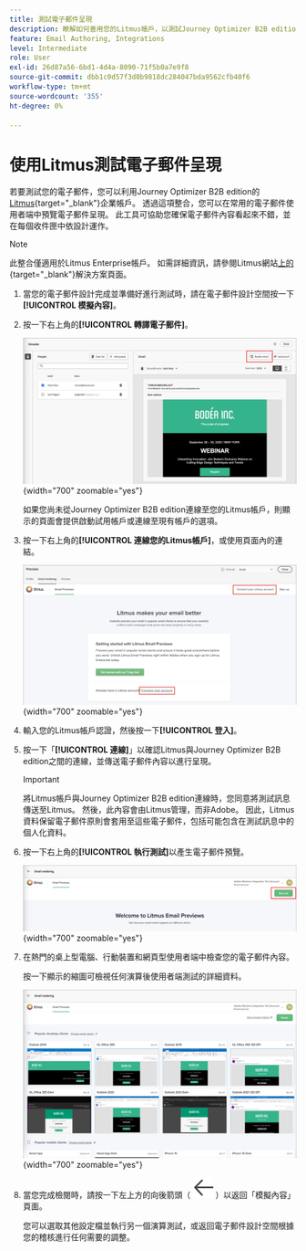 ```yaml
---
title: 測試電子郵件呈現
description: 瞭解如何善用您的Litmus帳戶，以測試Journey Optimizer B2B edition中電子郵件的轉譯。
feature: Email Authoring, Integrations
level: Intermediate
role: User
exl-id: 26d87a56-6bd1-4d4a-8090-71f5b0a7e9f8
source-git-commit: dbb1c0d57f3d0b9818dc284047bda9562cfb40f6
workflow-type: tm+mt
source-wordcount: '355'
ht-degree: 0%

---
```


# 使用Litmus測試電子郵件呈現

若要測試您的電子郵件，您可以利用Journey Optimizer B2B edition的[Litmus](https://www.litmus.com/email-testing){target="_blank"}企業帳戶。 透過這項整合，您可以在常用的電子郵件使用者端中預覽電子郵件呈現。 此工具可協助您確保電子郵件內容看起來不錯，並在每個收件匣中依設計運作。

>[!NOTE]
>
>此整合僅適用於Litmus Enterprise帳戶。 如需詳細資訊，請參閱Litmus網站[上的](https://www.litmus.com/solutions/esp/adobe-journey-optimizer){target="_blank"}解決方案頁面。

1. 當您的電子郵件設計完成並準備好進行測試時，請在電子郵件設計空間按一下&#x200B;**[!UICONTROL 模擬內容]**。

1. 按一下右上角的&#x200B;**[!UICONTROL 轉譯電子郵件]**。

   ![轉譯電子郵件按鈕](./assets/email-simulate-render-button.png){width="700" zoomable="yes"}

   如果您尚未從Journey Optimizer B2B edition連線至您的Litmus帳戶，則顯示的頁面會提供啟動試用帳戶或連線至現有帳戶的選項。

1. 按一下右上角的&#x200B;**[!UICONTROL 連線您的Litmus帳戶]**，或使用頁面內的連結。

   ![連線您的Litmus帳戶](./assets/email-simulate-render-litmus-connect.png){width="700" zoomable="yes"}

1. 輸入您的Litmus帳戶認證，然後按一下&#x200B;**[!UICONTROL 登入]**。

1. 按一下「**[!UICONTROL 連線]**」以確認Litmus與Journey Optimizer B2B edition之間的連線，並傳送電子郵件內容以進行呈現。

   >[!IMPORTANT]
   >
   >將Litmus帳戶與Journey Optimizer B2B edition連線時，您同意將測試訊息傳送至Litmus。 然後，此內容會由Litmus管理，而非Adobe。 因此，Litmus資料保留電子郵件原則會套用至這些電子郵件，包括可能包含在測試訊息中的個人化資料。

1. 按一下右上角的&#x200B;**[!UICONTROL 執行測試]**&#x200B;以產生電子郵件預覽。

   ![執行Litmus演算測試](./assets/email-simulate-render-litmus-run-test.png){width="700" zoomable="yes"}

1. 在熱門的桌上型電腦、行動裝置和網頁型使用者端中檢查您的電子郵件內容。

   按一下顯示的縮圖可檢視任何演算後使用者端測試的詳細資料。

   ![Litmus電子郵件預覽](./assets/email-simulate-render-litmus-previews.png){width="700" zoomable="yes"}

1. 當您完成檢閱時，請按一下左上方的向後箭頭（ ![顯示或隱藏篩選器圖示](../../assets/do-not-localize/icon_back-arrow.svg) ）以返回「模擬內容」頁面。

   您可以選取其他設定檔並執行另一個演算測試，或返回電子郵件設計空間根據您的稽核進行任何需要的調整。
